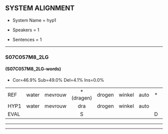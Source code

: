
## SYSTEM ALIGNMENT

- System Name = hyp1

- Speakers = 1

- Sentences = 1

---

### S07C057M8_2LG

#### (S07C057M8_2LG-words)

- Cor=46.9%	Sub=49.0%	Del=4.1%	Ins=0.0%

|  |  |  |  |  |  |  |  |  |  |  |  |  |  |  |  |  |  |  |  |  |  |  |  |  |  |  |  |  |  |  |  |  |  |  |  |  |  |  |  |  |  |  |  |  |  |  |  |  |  |
|:--- |:---:|:---:|:---:|:---:|:---:|:---:|:---:|:---:|:---:|:---:|:---:|:---:|:---:|:---:|:---:|:---:|:---:|:---:|:---:|:---:|:---:|:---:|:---:|:---:|:---:|:---:|:---:|:---:|:---:|:---:|:---:|:---:|:---:|:---:|:---:|:---:|:---:|:---:|:---:|:---:|:---:|:---:|:---:|:---:|:---:|:---:|:---:|:---:|:---:|
| REF | water | mevrouw | *(dragen) | drogen | winkel | auto | * | schouders | verhaal | koning | moeilijk | speelplaats | drinken | hoofdpijn | regen | vliegtuig | stoppen | opnieuw | gooien | sneeuwen | * | moeder | * | liedje | potlood | fietsbel | * | vinger | dichtbij*(dichterbij) | meisje | chauffeur | muziek | waarom | * | * | scheuren | * | lawaai | zwemmen | vuurwerk | appel | cola | kussen | eerste | circus | kleuren | voetbal | * | vlinder |
| HYP1 | water | mevrouw | dra | drogen | winkel | auto |  | sschouders | verhaal | koning | moeilijk | speelplaats | drinken | ofbaan | regen | vliegtuig | stoppen | opneeuw | gooien | sneeuw | en | moeder | le | eetja | potlout | is | bel | wenger | disturba | mese | chauffeur | me | zeik | waarom? | se | scheuren | le | lawaai | zwemmen | vuurwerk | appol | shucola | qusen | eerste | sercus | kleuren | voetbal |  | linder |
| EVAL |  |  | S |  |  |  | D | S |  |  |  |  |  | S |  |  |  | S |  | S | S |  | S | S | S | S | S | S | S | S |  | S | S | S | S |  | S |  |  |  | S | S | S |  | S |  |  | D | S |
---

---
